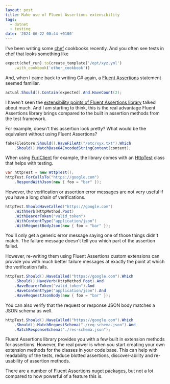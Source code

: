 ```yaml
---
layout: post
title: Make use of Fluent Assertions extensibility
tags:
  - dotnet
  - testing
date: '2024-06-22 00:44 +0100'
---
```

I've been writing some [chef](https://www.chef.io/) cookbooks recently. And you often see tests in chef that looks something like

```ruby
expect(chef_run).to(create_template('/opt/xyz.yml')
    .with_cookbook('other_cookbook'))
```

And, when I came back to writing C# again, a [Fluent Assertions](https://fluentassertions.com/) statement seemed familiar.

```csharp
actual.Should().Contain(expected).And.HaveCount(2);
```

I haven't seen the [extensibility points of Fluent Assertions library](https://fluentassertions.com/extensibility/) talked about much. And I am starting to think, this is the real advantage Fluent Assertions library brings compared to the built in assertion methods from the test framework.

For example, doesn't this assertion look pretty? What would be the equivalent without using Fluent Assertions?

```csharp
fakeFileStore.Should().HaveFileAt("/etc/xyx.txt").Which
    .Should().MatchBase64EncodedStringContent(content);
```

When using [FurlClient](https://flurl.dev/) for example, the library comes with an [HttpTest](https://flurl.dev/docs/testable-http/) class that helps with testing.

```csharp
var httpTest = new HttpTest();
httpTest.ForCallsTo("https://google.com")
    .RespondWithJson(new { foo = "bar" });
```

However, the verification or assertion error messages are not very useful if you have a long chain of verifications.

```csharp
httpTest.ShouldHaveCalled("https://google.com")
    .WithVerb(HttpMethod.Post)
    .WithBearerToken("valid_token")
    .WithContentType("application/json")
    .WithRequestBodyJson(new { foo = "bar" });
```

You'll only get a generic error message saying one of those things didn't match. The failure message doesn't tell you which part of the assertion failed.

However, re-writing them using Fluent Assertions custom extensions can provide you with much better failure messages at exactly the point at which the verification fails.

```csharp
httpTest.Should().HaveCalled("https://google.com").Which
    .Should().HaveVerb(HttpMethod.Post).And
    .HaveBearerToken("valid_token").And
    .HaveContentType("application/json").And
    .HaveRequestJsonBody(new { foo = "bar" });
```

You can also verify that the request or response JSON body matches a JSON schema as well.

```csharp
httpTest.Should().HaveCalled("https://google.com").Which
    .Should().MatchRequestSchema("./req-schema.json").And
    .MatchResponseSchema("./res-schema.json");
```

Fluent Assertions library provides you with a few built in extension methods for assertions. However, the real power is when you start creating your own extension methods for the classes in your code base. This can help with readability of the tests, reduce blotted assertions, discover-ability and re-usability of assertion methods.

There are a [number of Fluent Assertions nuget packages](https://www.nuget.org/packages?q=FluentAssertions), but not a lot compared to how powerful of a feature this is.

